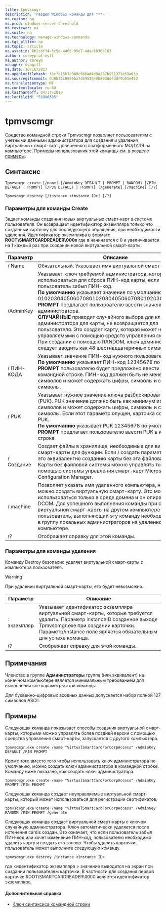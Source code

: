 ```yaml
---
title: tpmvscmgr
description: 'Раздел Windows команды для ***- '
ms.custom: na
ms.prod: windows-server-threshold
ms.reviewer: na
ms.suite: na
ms.technology: manage-windows-commands
ms.tgt_pltfrm: na
ms.topic: article
ms.assetid: 8b2c8ff4-5c5d-446d-99e7-4daa1b36a163
author: coreyp-at-msft
ms.author: coreyp
manager: dongill
ms.date: 10/16/2017
ms.openlocfilehash: f6cfc15b7c089c9b6ad4d9a267b951373e63a63a
ms.sourcegitcommit: 0d0b32c8986ba7db9536e0b8648d4ddf9b03e452
ms.translationtype: MT
ms.contentlocale: ru-RU
ms.lasthandoff: 04/17/2019
ms.locfileid: "59888595"
---
```

# <a name="tpmvscmgr"></a>tpmvscmgr



Средство командной строки Tpmvscmgr позволяет пользователям с учетными данными администратора для создания и удаления виртуальных смарт-карт доверенного платформенного МОДУЛЯ на компьютере. Примеры использования этой команды см. в разделе [примеры](#BKMK_Examples).

## <a name="syntax"></a>Синтаксис

```
Tpmvscmgr create [/name] [/AdminKey DEFAULT | PROMPT | RANDOM] [/PIN DEFAULT | PROMPT] [/PUK DEFAULT | PROMPT] [/generate] [/machine] [/?]
```
```
Tpmvscmgr destroy [/instance <instance ID>] [/?]
```

### <a name="parameters-for-create-command"></a>Параметры для команды Create

Задает команды создания новых виртуальных смарт-карт в системе пользователя. Он возвращает идентификатор экземпляра только что созданный карточку для последующего обращения, при необходимости удаления. Идентификатор экземпляра в формате **ROOT\SMARTCARDREADER\000n** где **n** начинается с 0 и увеличивается на 1 каждый раз при создании новой виртуальной смарт-карты.

|Параметр|Описание|
|---------|-----------|
|/ Name|Обязательный. Указывает имя виртуальной смарт-карты.|
|/AdminKey|Указывает ключ требуемой администратора, который может использоваться для сброса ПИН-код карты, если пользователь забыл ПИН-код.</br>**По умолчанию** указывает значение по умолчанию 010203040506070801020304050607080102030405060708.</br>**PROMPT** предлагает пользователю ввести значение для ключа администратора.</br>**СЛУЧАЙНЫЕ** приводит случайного выбора для ключа администратора для карты, не возвращается для пользователя. Это создает карту, которая может не быть управляемыми с помощью средств управления смарт-карты. При создании с помощью RANDOM, ключ администратора следует вводить как 48 шестнадцатеричных символов.|
|/ ПИН-КОДА|Указывает значение ПИН-код нужного пользователя.</br>**По умолчанию** указывает ПИН-код 12345678 по умолчанию.</br>**PROMPT** пользователю будет предложено ввести ПИН-код, в командной строке. ПИН-код должен быть не менее восьми символов и может содержать цифры, символы и специальные символы.|
|/ PUK|Указывает нужное значение ключа разблокировать ПИН-кода (PUK). PUK значение должно быть как минимум из восьми символов и может содержать цифры, символы и специальные символы. Если этот параметр опущен, карточка создается без PUK.</br>**По умолчанию** указывает PUK 12345678 по умолчанию.</br>**PROMPT** предлагает пользователю ввести PUK в командной строке.|
|/ Создание|Создает файлы в хранилище, необходимые для виртуальной смарт-карты для функции. Если / создать параметр опущен, это эквивалентно созданию карты без эта файловая система. Карты без файловой системы можно управлять только с помощью системы управления смарт-карт Microsoft Configuration Manager.|
|/ machine|Позволяет указать имя удаленного компьютера, на котором можно создать виртуальную смарт-карту. Это может использоваться только в среде домена и он опирается на DCOM. Для успешного выполнения команды при создании виртуальной смарт-карты на другом компьютере пользователь, выполняющий эту команду необходимо входить в группу локальных администраторов на удаленном компьютере.|
|/?|Отображает справку для этой команды.|

### <a name="parameters-for-destroy-command"></a>Параметры для команды удаления

Команду Destroy безопасно удаляет виртуальной смарт-карты с компьютера пользователя.

> [!WARNING]
> При удалении виртуальной смарт-карты, его будет невозможно.

|Параметр|Описание|
|---------|-----------|
|: экземпляр|Указывает идентификатор экземпляра виртуальной смарт-карты, которые требуется удалить. Параметр instanceID созданное выходе Tpmvscmgr.exe при создании карточки. Параметр/instance поле является обязательным для успеха команда.|
|/?|Отображает справку для этой команды.|

## <a name="remarks"></a>Примечания

Членство в группе **Администраторы** группа (или эквивалент) на конечном компьютере является минимальным требованием для выполнения все параметры этой команды.

Для буквенно-цифровых входных данных допускается набор полной 127 символов ASCII.

## <a name="BKMK_Examples"></a>Примеры

Следующая команда показывает способы создания виртуальной смарт-карты, которыми можно управлять более поздней версии с помощью средства управления смарт-карты, запускается с другого компьютера.
```
tpmvscmgr.exe create /name "VirtualSmartCardForCorpAccess" /AdminKey DEFAULT /PIN PROMPT
```
Кроме того вместо того чтобы использовать ключ администратора по умолчанию, можно создать ключ администратора в командной строке. Команду ниже показано, как создать ключ администратора.
```
tpmvscmgr.exe create /name "VirtualSmartCardForCorpAccess" /AdminKey PROMPT /PIN PROMPT
```
Следующая команда создает неуправляемые виртуальной смарт-карты, который может использоваться для регистрации сертификатов.
```
tpmvscmgr.exe create /name "VirtualSmartCardForCorpAccess" /AdminKey RANDOM /PIN PROMPT /generate
```
Следующая команда создаст виртуальной смарт-карты с ключом случайную администратора. Ключ автоматически удаляется после истечения cardis создан. Это означает, что если пользователь забыл ПИН-код или хочет изменение ПИН-код, пользователю необходимо удалить карту и создать его заново. Чтобы удалить карточки, пользователь может выполните следующую команду.
```
tpmvscmgr.exe destroy /instance <instance ID> 
```
где \<идентификатор экземпляра > значение выводится на экран при создании пользователем карточки. В частности для создания первой карточке ROOT\SMARTCARDREADER\0000 является идентификатор экземпляра.

#### <a name="additional-references"></a>Дополнительная справка

-   [Ключ синтаксиса командной строки](command-line-syntax-key.md)